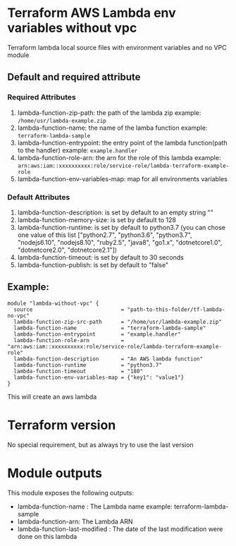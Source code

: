 # Terraform AWS Lambda env variables without vpc
Terraform lambda local source files with environment variables and no VPC module 

## Default and required attribute
### Required Attributes
1. lambda-function-zip-path: the path of the lambda zip example: ```/home/usr/lambda-example.zip```
1. lambda-function-name: the name of the lamba function example: ```terraform-lambda-sample```
1. lambda-function-entrypoint: the entry point of the lambda function(path to the handler) example: ```example.handler``` 
1. lambda-function-role-arn: the arn for the role of this lambda example: ```arn:aws:iam::xxxxxxxxxx:role/service-role/lambda-terraform-example-role```
1. lambda-function-env-variables-map: map for all environments variables 

### Default Attributes
1. lambda-function-description: is set by default to an empty string ""
1. lambda-function-memory-size: is set by default to 128
1. lambda-function-runtime: is set by default to python3.7 (you can chose one value of this list ["python2.7", "python3.6", "python3.7", "nodejs6.10", "nodejs8.10", "ruby2.5", "java8", "go1.x", "dotnetcore1.0", "dotnetcore2.0", "dotnetcore2.1"])
1. lambda-function-timeout: is set by default to 30 seconds 
1. lambda-function-publish: is set by default to "false"


## Example:
```
module "lambda-without-vpc" {
  source                            = "path-to-this-folder/tf-lambda-no-vpc"
  lambda-function-zip-src-path      = "/home/usr/lambda-example.zip"
  lambda-function-name              = "terraform-lambda-sample"
  lambda-function-entrypoint        = "example.handler"
  lambda-function-role-arn          = "arn:aws:iam::xxxxxxxxxx:role/service-role/lambda-terraform-example-role"
  lambda-function-description       = "An AWS lambda function"
  lambda-function-runtime           = "python3.7"
  lambda-function-timeout           = "180"
  lambda-function-env-variables-map = {"key1": "value1"}
}
```
This will create an aws lambda 

# Terraform version
No special requirement, but as always try to use the last version

# Module outputs
This module exposes the following outputs:  
 * lambda-function-name : The Lambda name example: terraform-lambda-sample
 * lambda-function-arn: The Lambda ARN
 * lambda-function-last-modified : The date of the last modification were done on this lambda



 